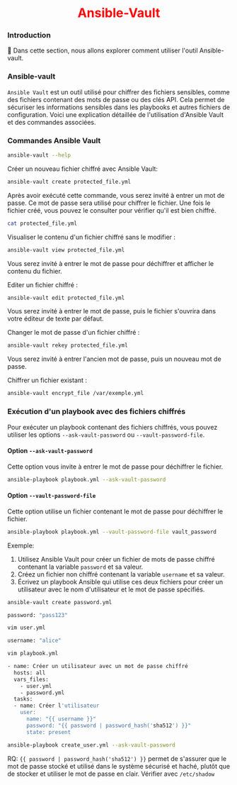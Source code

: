 <h1 align="center" style="color: red;">Ansible-Vault</h1>

### Introduction
👋 Dans cette section, nous allons explorer comment utiliser l'outil Ansible-vault.


### Ansible-vault
`Ansible Vault` est un outil utilisé pour chiffrer des fichiers sensibles, comme des fichiers contenant des mots de passe ou des clés API. Cela permet de sécuriser les informations sensibles dans les playbooks et autres fichiers de configuration. Voici une explication détaillée de l'utilisation d'Ansible Vault et des commandes associées.


### Commandes Ansible Vault

```bash
ansible-vault --help
```
  

Créer un nouveau fichier chiffré avec Ansible Vault:

```bash
ansible-vault create protected_file.yml
```

Après avoir exécuté cette commande, vous serez invité à entrer un mot de passe. Ce mot de passe sera utilisé pour chiffrer le fichier. Une fois le fichier créé, vous pouvez le consulter pour vérifier qu'il est bien chiffré.


```bash
cat protected_file.yml
```

  

Visualiser le contenu d'un fichier chiffré sans le modifier :

```bash
ansible-vault view protected_file.yml
```

Vous serez invité à entrer le mot de passe pour déchiffrer et afficher le contenu du fichier.



Editer un fichier chiffré :

```bash
ansible-vault edit protected_file.yml
```

Vous serez invité à entrer le mot de passe, puis le fichier s'ouvrira dans votre éditeur de texte par défaut.



Changer le mot de passe d'un fichier chiffré :

```bash
ansible-vault rekey protected_file.yml
```

Vous serez invité à entrer l'ancien mot de passe, puis un nouveau mot de passe.



Chiffrer un fichier existant :

```bash
ansible-vault encrypt_file /var/exemple.yml
```


### Exécution d'un playbook avec des fichiers chiffrés
Pour exécuter un playbook contenant des fichiers chiffrés, vous pouvez utiliser les options `--ask-vault-password` ou `--vault-password-file`.


#### Option `--ask-vault-password`
Cette option vous invite à entrer le mot de passe pour déchiffrer le fichier.

```bash
ansible-playbook playbook.yml --ask-vault-password
```


#### Option `--vault-password-file`
Cette option utilise un fichier contenant le mot de passe pour déchiffrer le fichier.

```bash
ansible-playbook playbook.yml --vault-password-file vault_password
```





Exemple:

1. Utilisez Ansible Vault pour créer un fichier de mots de passe chiffré contenant la variable `password` et sa valeur.
2. Créez un fichier non chiffré contenant la variable `username` et sa valeur.
3. Écrivez un playbook Ansible qui utilise ces deux fichiers pour créer un utilisateur avec le nom d'utilisateur et le mot de passe spécifiés.

```bash
ansible-vault create password.yml
```

```bash
password: "pass123"
```

```bash
vim user.yml
```

```bash
username: "alice"
```

```bash
vim playbook.yml
```

```bash
- name: Créer un utilisateur avec un mot de passe chiffré
  hosts: all
  vars_files:
    - user.yml
    - password.yml
  tasks:
  - name: Créer l'utilisateur
    user:
      name: "{{ username }}"
      password: "{{ password | password_hash('sha512') }}"
      state: present
```

```bash
ansible-playbook create_user.yml --ask-vault-password
```

RQ: `{{ password | password_hash('sha512') }}` permet de s'assurer que le mot de passe stocké et utilisé dans le système sécurisé et haché, plutôt que de stocker et utiliser le mot de passe en clair. 
Vérifier avec `/etc/shadow`

